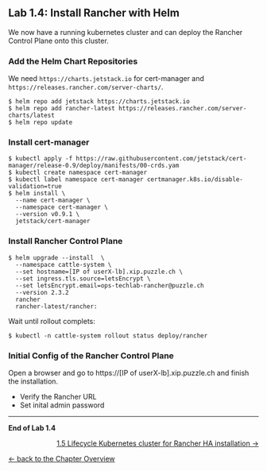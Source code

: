 ## Lab 1.4: Install Rancher with Helm

We now have a running kubernetes cluster and can deploy the Rancher Control Plane onto this cluster.

### Add the Helm Chart Repositories

We need `https://charts.jetstack.io` for cert-manager and `https://releases.rancher.com/server-charts/`.

```
$ helm repo add jetstack https://charts.jetstack.io
$ helm repo add rancher-latest https://releases.rancher.com/server-charts/latest
$ helm repo update
```

### Install cert-manager

```
$ kubectl apply -f https://raw.githubusercontent.com/jetstack/cert-manager/release-0.9/deploy/manifests/00-crds.yam
$ kubectl create namespace cert-manager
$ kubectl label namespace cert-manager certmanager.k8s.io/disable-validation=true
$ helm install \
  --name cert-manager \
  --namespace cert-manager \
  --version v0.9.1 \
  jetstack/cert-manager
```

### Install Rancher Control Plane

```
$ helm upgrade --install  \
  --namespace cattle-system \
  --set hostname=[IP of userX-lb].xip.puzzle.ch \
  --set ingress.tls.source=letsEncrypt \
  --set letsEncrypt.email=ops-techlab-rancher@puzzle.ch
  --version 2.3.2
  rancher
  rancher-latest/rancher:

```

Wait until rollout complets:

```
$ kubectl -n cattle-system rollout status deploy/rancher
```

### Initial Config of the Rancher Control Plane

Open a browser and go to https://[IP of userX-lb].xip.puzzle.ch and finish the installation.

* Verify the Rancher URL
* Set inital admin password

---

**End of Lab 1.4**

<p width="100px" align="right"><a href="15_install.md">1.5 Lifecycle Kubernetes cluster for Rancher HA installation →</a></p>

[← back to the Chapter Overview](10_rancher.md)
